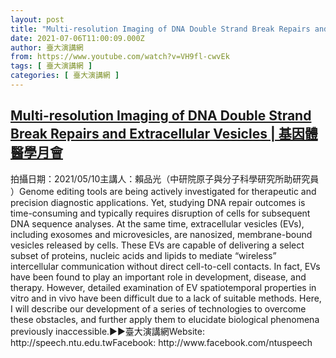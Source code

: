 ```yaml
---
layout: post
title: "Multi-resolution Imaging of DNA Double Strand Break Repairs and Extracellular Vesicles | 基因體醫學月會"
date: 2021-07-06T11:00:09.000Z
author: 臺大演講網
from: https://www.youtube.com/watch?v=VH9fl-cwvEk
tags: [ 臺大演講網 ]
categories: [ 臺大演講網 ]
---
```

<!--1625569209000-->
[Multi-resolution Imaging of DNA Double Strand Break Repairs and Extracellular Vesicles | 基因體醫學月會](https://www.youtube.com/watch?v=VH9fl-cwvEk)
------

<div>
拍攝日期：2021/05/10主講人：賴品光（中研院原子與分子科學研究所助研究員 ）Genome editing tools are being actively investigated for therapeutic and precision diagnostic applications. Yet, studying DNA repair outcomes is time-consuming and typically requires disruption of cells for subsequent DNA sequence analyses. At the same time, extracellular vesicles (EVs), including exosomes and microvesicles, are nanosized, membrane-bound vesicles released by cells. These EVs are capable of delivering a select subset of proteins, nucleic acids and lipids to mediate “wireless” intercellular communication without direct cell-to-cell contacts. In fact, EVs have been found to play an important role in development, disease, and therapy. However, detailed examination of EV spatiotemporal properties in vitro and in vivo have been difficult due to a lack of suitable methods. Here, I will describe our development of a series of technologies to overcome these obstacles, and further apply them to elucidate biological phenomena previously inaccessible.►►臺大演講網Website: http://speech.ntu.edu.twFacebook: http://www.facebook.com/ntuspeech
</div>
